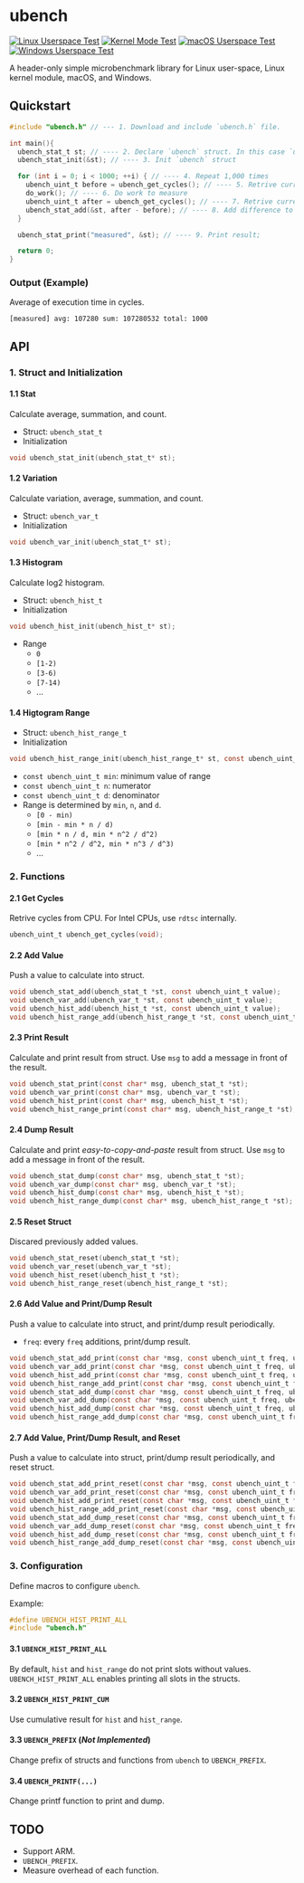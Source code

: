 # ubench

[![Linux Userspace Test](https://github.com/Pusnow/ubench/actions/workflows/linux-test.yml/badge.svg)](https://github.com/Pusnow/ubench/actions/workflows/linux-test.yml)
[![Kernel Mode Test](https://github.com/Pusnow/ubench/actions/workflows/kernel-test.yml/badge.svg)](https://github.com/Pusnow/ubench/actions/workflows/kernel-test.yml)
[![macOS Userspace Test](https://github.com/Pusnow/ubench/actions/workflows/macos-test.yml/badge.svg)](https://github.com/Pusnow/ubench/actions/workflows/macos-test.yml)
[![Windows Userspace Test](https://github.com/Pusnow/ubench/actions/workflows/windows-test.yml/badge.svg)](https://github.com/Pusnow/ubench/actions/workflows/windows-test.yml)

A header-only simple microbenchmark library for Linux user-space, Linux kernel module, macOS, and Windows.

## Quickstart

```c
#include "ubench.h" // --- 1. Download and include `ubench.h` file.

int main(){
  ubench_stat_t st; // ---- 2. Declare `ubench` struct. In this case `ubench_stat_t`.
  ubench_stat_init(&st); // ---- 3. Init `ubench` struct

  for (int i = 0; i < 1000; ++i) { // ---- 4. Repeat 1,000 times
    ubench_uint_t before = ubench_get_cycles(); // ---- 5. Retrive current cycles
    do_work(); // ---- 6. Do work to measure
    ubench_uint_t after = ubench_get_cycles(); // ---- 7. Retrive current cycles
    ubench_stat_add(&st, after - before); // ---- 8. Add difference to `st`
  }

  ubench_stat_print("measured", &st); // ---- 9. Print result;

  return 0;
}
```

### Output (Example)

Average of execution time in cycles.

```
[measured] avg: 107280 sum: 107280532 total: 1000
```

## API

### 1. Struct and Initialization

#### 1.1 Stat

Calculate average, summation, and count.

* Struct: `ubench_stat_t`
* Initialization

```c
void ubench_stat_init(ubench_stat_t* st);
```

#### 1.2 Variation

Calculate variation, average, summation, and count.

* Struct: `ubench_var_t`
* Initialization

```c
void ubench_var_init(ubench_stat_t* st);
```

#### 1.3 Histogram

Calculate log2 histogram.

* Struct: `ubench_hist_t`
* Initialization

```c
void ubench_hist_init(ubench_hist_t* st);
```

* Range
  * `0`
  * `[1-2)`
  * `[3-6)`
  * `[7-14)`
  * ...

#### 1.4 Higtogram Range

* Struct: `ubench_hist_range_t`
* Initialization

```c
void ubench_hist_range_init(ubench_hist_range_t* st, const ubench_uint_t min, const ubench_uint_t n, const ubench_uint_t d);
```

* `const ubench_uint_t min`: minimum value of range
* `const ubench_uint_t n`: numerator
* `const ubench_uint_t d`: denominator
* Range is determined by `min`, `n`, and `d`.
  * `[0 - min)`
  * `[min - min * n / d)`
  * `[min * n / d, min * n^2 / d^2)`
  * `[min * n^2 / d^2, min * n^3 / d^3)`
  * ...

### 2. Functions

#### 2.1 Get Cycles

Retrive cycles from CPU. For Intel CPUs, use `rdtsc` internally.

```c
ubench_uint_t ubench_get_cycles(void);
```

#### 2.2 Add Value

Push a value to calculate into struct.

```c
void ubench_stat_add(ubench_stat_t *st, const ubench_uint_t value);
void ubench_var_add(ubench_var_t *st, const ubench_uint_t value);
void ubench_hist_add(ubench_hist_t *st, const ubench_uint_t value);
void ubench_hist_range_add(ubench_hist_range_t *st, const ubench_uint_t value);
```

#### 2.3 Print Result

Calculate and print result from struct. Use `msg` to add a message in front of the result.

```c
void ubench_stat_print(const char* msg, ubench_stat_t *st);
void ubench_var_print(const char* msg, ubench_var_t *st);
void ubench_hist_print(const char* msg, ubench_hist_t *st);
void ubench_hist_range_print(const char* msg, ubench_hist_range_t *st);
```

#### 2.4 Dump Result

Calculate and print *easy-to-copy-and-paste* result from struct. Use `msg` to add a message in front of the result.

```c
void ubench_stat_dump(const char* msg, ubench_stat_t *st);
void ubench_var_dump(const char* msg, ubench_var_t *st);
void ubench_hist_dump(const char* msg, ubench_hist_t *st);
void ubench_hist_range_dump(const char* msg, ubench_hist_range_t *st);
```

#### 2.5 Reset Struct

Discared previously added values.

```c
void ubench_stat_reset(ubench_stat_t *st);
void ubench_var_reset(ubench_var_t *st);
void ubench_hist_reset(ubench_hist_t *st);
void ubench_hist_range_reset(ubench_hist_range_t *st);
```

#### 2.6 Add Value and Print/Dump Result

Push a value to calculate into struct, and print/dump result periodically.

* `freq`: every `freq` additions, print/dump result.

```c
void ubench_stat_add_print(const char *msg, const ubench_uint_t freq, ubench_stat_t *st, const ubench_uint_t value);
void ubench_var_add_print(const char *msg, const ubench_uint_t freq, ubench_var_t *st, const ubench_uint_t value);
void ubench_hist_add_print(const char *msg, const ubench_uint_t freq, ubench_hist_t *st, const ubench_uint_t value);
void ubench_hist_range_add_print(const char *msg, const ubench_uint_t freq, ubench_hist_range_t *st, const ubench_uint_t value);
void ubench_stat_add_dump(const char *msg, const ubench_uint_t freq, ubench_stat_t *st, const ubench_uint_t value);
void ubench_var_add_dump(const char *msg, const ubench_uint_t freq, ubench_var_t *st, const ubench_uint_t value);
void ubench_hist_add_dump(const char *msg, const ubench_uint_t freq, ubench_hist_t *st, const ubench_uint_t value);
void ubench_hist_range_add_dump(const char *msg, const ubench_uint_t freq, ubench_hist_range_t *st, const ubench_uint_t value);
```

#### 2.7 Add Value, Print/Dump Result, and Reset

Push a value to calculate into struct, print/dump result periodically, and reset struct.

```c
void ubench_stat_add_print_reset(const char *msg, const ubench_uint_t freq, ubench_stat_t *st, const ubench_uint_t value);
void ubench_var_add_print_reset(const char *msg, const ubench_uint_t freq, ubench_var_t *st, const ubench_uint_t value);
void ubench_hist_add_print_reset(const char *msg, const ubench_uint_t freq, ubench_hist_t *st, const ubench_uint_t value);
void ubench_hist_range_add_print_reset(const char *msg, const ubench_uint_t freq, ubench_hist_range_t *st, const ubench_uint_t value);
void ubench_stat_add_dump_reset(const char *msg, const ubench_uint_t freq, ubench_stat_t *st, const ubench_uint_t value);
void ubench_var_add_dump_reset(const char *msg, const ubench_uint_t freq, ubench_var_t *st, const ubench_uint_t value);
void ubench_hist_add_dump_reset(const char *msg, const ubench_uint_t freq, ubench_hist_t *st, const ubench_uint_t value);
void ubench_hist_range_add_dump_reset(const char *msg, const ubench_uint_t freq, ubench_hist_range_t *st, const ubench_uint_t value);
```

### 3. Configuration

Define macros to configure `ubench`.

Example:

```c
#define UBENCH_HIST_PRINT_ALL
#include "ubench.h"
```

#### 3.1 `UBENCH_HIST_PRINT_ALL`

By default, `hist` and `hist_range` do not print slots without values.
`UBENCH_HIST_PRINT_ALL` enables printing all slots in the structs.

#### 3.2 `UBENCH_HIST_PRINT_CUM`

Use cumulative result for `hist` and `hist_range`.

#### 3.3 `UBENCH_PREFIX` (*Not Implemented*)

Change prefix of structs and functions from `ubench` to `UBENCH_PREFIX`.

#### 3.4 `UBENCH_PRINTF(...)`

Change printf function to print and dump.

## TODO

* Support ARM.
* `UBENCH_PREFIX`.
* Measure overhead of each function.
